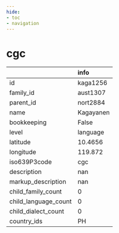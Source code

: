 ```yaml
---
hide:
- toc
- navigation
---
```

# cgc
|                      | info      |
|:---------------------|:----------|
| id                   | kaga1256  |
| family_id            | aust1307  |
| parent_id            | nort2884  |
| name                 | Kagayanen |
| bookkeeping          | False     |
| level                | language  |
| latitude             | 10.4656   |
| longitude            | 119.872   |
| iso639P3code         | cgc       |
| description          | nan       |
| markup_description   | nan       |
| child_family_count   | 0         |
| child_language_count | 0         |
| child_dialect_count  | 0         |
| country_ids          | PH        |